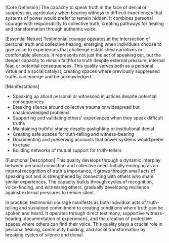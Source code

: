 [Core Definition]
The capacity to speak truth in the face of denial or suppression, particularly when bearing witness to difficult experiences that systems of power would prefer to remain hidden. It combines personal courage with responsibility to collective truth, creating pathways for healing and transformation through authentic voice.

[Essential Nature]
Testimonial courage operates at the intersection of personal truth and collective healing, emerging when individuals choose to give voice to experiences that challenge established narratives or comfortable silences. It represents not just the act of speaking out, but the deeper capacity to remain faithful to truth despite external pressure, internal fear, or potential consequences. This quality serves both as a personal virtue and a social catalyst, creating spaces where previously suppressed truths can emerge and be acknowledged.

[Manifestations]
- Speaking up about personal or witnessed injustices despite potential consequences
- Breaking silence around collective trauma or widespread but unacknowledged problems
- Supporting and validating others' experiences when they speak difficult truths
- Maintaining truthful stance despite gaslighting or institutional denial
- Creating safe spaces for truth-telling and witness-bearing
- Documenting and preserving accounts that power systems would prefer to erase
- Building networks of mutual support for truth-tellers

[Functional Description]
This quality develops through a dynamic interplay between personal conviction and collective need. Initially emerging as an internal recognition of truth's importance, it grows through small acts of speaking out and is strengthened by connecting with others who share similar experiences. The capacity builds through cycles of recognition, voice-finding, and witnessing others, gradually developing resilience against external pressures to remain silent.

In practice, testimonial courage manifests as both individual acts of truth-telling and sustained commitment to creating conditions where truth can be spoken and heard. It operates through direct testimony, supportive witness-bearing, documentation of experiences, and the creation of protective spaces where others can find their voice. This quality plays a crucial role in personal healing, community building, and social transformation by breaking cycles of silence and denial.